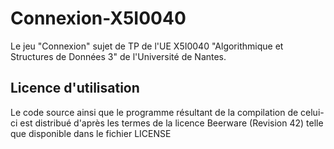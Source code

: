 # Connexion-X5I0040
Le jeu "Connexion" sujet de TP de l'UE X5I0040 "Algorithmique et Structures de Données 3" de l'Université de Nantes.

## Licence d'utilisation
Le code source ainsi que le programme résultant de la compilation de celui-ci est distribué d'après les termes de la licence Beerware (Revision 42) telle que disponible dans le fichier LICENSE
